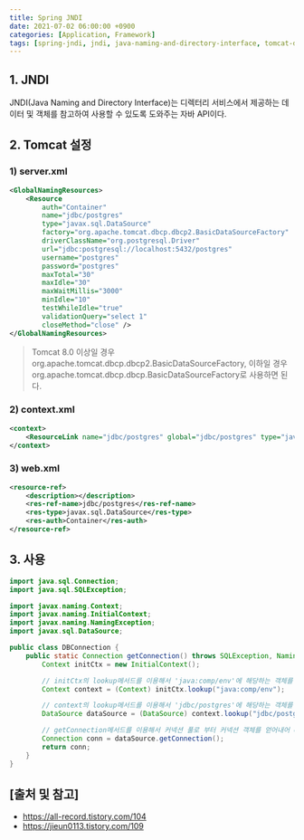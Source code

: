 ```yaml
---
title: Spring JNDI
date: 2021-07-02 06:00:00 +0900
categories: [Application, Framework]
tags: [spring-jndi, jndi, java-naming-and-directory-interface, tomcat-datasource, 스프링-jndi]
---
```


## 1. JNDI
JNDI(Java Naming and Directory Interface)는 디렉터리 서비스에서 제공하는 데이터 및 객체를 참고하여 사용할 수 있도록 도와주는 자바 API이다.

## 2. Tomcat 설정

### 1) server.xml

```xml
<GlobalNamingResources>
    <Resource
        auth="Container"
        name="jdbc/postgres"
        type="javax.sql.DataSource"
        factory="org.apache.tomcat.dbcp.dbcp2.BasicDataSourceFactory"
        driverClassName="org.postgresql.Driver"
        url="jdbc:postgresql://localhost:5432/postgres"
        username="postgres"
        password="postgres"
        maxTotal="30"
        maxIdle="30"
        maxWaitMillis="3000"
        minIdle="10"
        testWhileIdle="true"
        validationQuery="select 1"
        closeMethod="close" />
</GlobalNamingResources>
```

> Tomcat 8.0 이상일 경우 org.apache.tomcat.dbcp.dbcp2.BasicDataSourceFactory, 이하일 경우 org.apache.tomcat.dbcp.dbcp.BasicDataSourceFactory로 사용하면 된다.

### 2) context.xml

```xml
<context>
    <ResourceLink name="jdbc/postgres" global="jdbc/postgres" type="javax.sql.DataSource" />
</context>
```

### 3) web.xml

```xml
<resource-ref>
    <description></description>
    <res-ref-name>jdbc/postgres</res-ref-name>
    <res-type>javax.sql.DataSource</res-type>
    <res-auth>Container</res-auth>
</resource-ref>
```

## 3. 사용

```java
import java.sql.Connection;
import java.sql.SQLException;

import javax.naming.Context;
import javax.naming.InitialContext;
import javax.naming.NamingException;
import javax.sql.DataSource;

public class DBConnection {
    public static Connection getConnection() throws SQLException, NamingException {
        Context initCtx = new InitialContext();

        // initCtx의 lookup메서드를 이용해서 'java:comp/env'에 해당하는 객체를 찾아서 context에 삽입
        Context context = (Context) initCtx.lookup("java:comp/env");

        // context의 lookup메서드를 이용해서 'jdbc/postgres'에 해당하는 객체를 찾아서 dataSource에 삽입
        DataSource dataSource = (DataSource) context.lookup("jdbc/postgres");

        // getConnection메서드를 이용해서 커넥션 풀로 부터 커넥션 객체를 얻어내어 conn변수에 저장
        Connection conn = dataSource.getConnection();
        return conn;
    }
}
```

## [출처 및 참고]
* <https://all-record.tistory.com/104>
* <https://jieun0113.tistory.com/109>
